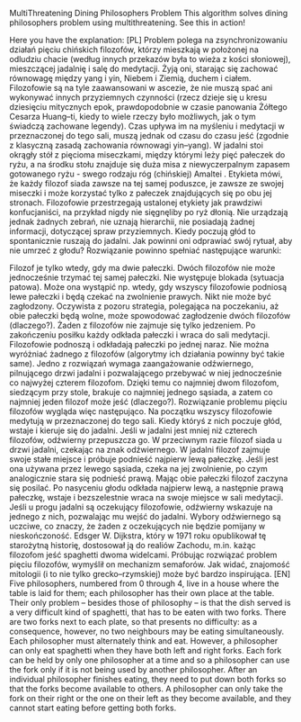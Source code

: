 MultiThreatening Dining Philosophers Problem
This algorithm solves dining philosophers problem using multithreatening. See this in action!

Here you have the explanation:
[PL] Problem polega na zsynchronizowaniu działań pięciu chińskich filozofów, którzy mieszkają w położonej na odludziu chacie (według innych przekazów była to wieża z kości słoniowej), mieszczącej jadalnię i salę do medytacji. Żyją oni, starając się zachować równowagę między yang i yin, Niebem i Ziemią, duchem i ciałem. Filozofowie są na tyle zaawansowani w ascezie, że nie muszą spać ani wykonywać innych przyziemnych czynności (rzecz dzieje się u kresu dziesięciu mitycznych epok, prawdopodobnie w czasie panowania Żółtego Cesarza Huang–ti, kiedy to wiele rzeczy było możliwych, jak o tym świadczą zachowane legendy). Czas upływa im na myśleniu i medytacji w przeznaczonej do tego sali, muszą jednak od czasu do czasu jeść (zgodnie z klasyczną zasadą zachowania równowagi yin–yang). W jadalni stoi okrągły stół z pięcioma miseczkami, między którymi leży pięć pałeczek do ryżu, a na środku stołu znajduje się duża misa z niewyczerpalnym zapasem gotowanego ryżu - swego rodzaju róg (chińskiej) Amaltei . Etykieta mówi, że każdy filozof siada zawsze na tej samej poduszce, je zawsze ze swojej miseczki i może korzystać tylko z pałeczek znajdujących się po obu jej stronach. Filozofowie przestrzegają ustalonej etykiety jak prawdziwi konfucjaniści, na przykład nigdy nie sięgnęliby po ryż dłonią. Nie urządzają jednak żadnych zebrań, nie uznają hierarchii, nie posiadają żadnej informacji, dotyczącej spraw przyziemnych. Kiedy poczują głód to spontanicznie ruszają do jadalni. Jak powinni oni odprawiać swój rytuał, aby nie umrzeć z głodu? Rozwiązanie powinno spełniać następujące warunki:

Filozof je tylko wtedy, gdy ma dwie pałeczki.
Dwóch filozofów nie może jednocześnie trzymać tej samej pałeczki.
Nie występuje blokada (sytuacja patowa). Może ona wystąpić np. wtedy, gdy wszyscy filozofowie podniosą lewe pałeczki i będą czekać na zwolnienie prawych.
Nikt nie może być zagłodzony. Oczywista z pozoru strategia, polegająca na poczekaniu, aż obie pałeczki będą wolne, może spowodować zagłodzenie dwóch filozofów (dlaczego?).
Żaden z filozofów nie zajmuje się tylko jedzeniem. Po zakończeniu posiłku każdy odkłada pałeczki i wraca do sali medytacji.
Filozofowie podnoszą i odkładają pałeczki po jednej naraz.
Nie można wyróżniać żadnego z filozofów (algorytmy ich działania powinny być takie same). Jedno z rozwiązań wymaga zaangażowanie odźwiernego, pilnującego drzwi jadalni i pozwalającego przebywać w niej jednocześnie co najwyżej czterem filozofom. Dzięki temu co najmniej dwom filozofom, siedzącym przy stole, brakuje co najmniej jednego sąsiada, a zatem co najmniej jeden filozof może jeść (dlaczego?). Rozwiązanie problemu pięciu filozofów wygląda więc następująco. Na początku wszyscy filozofowie medytują w przeznaczonej do tego sali. Kiedy któryś z nich poczuje głód, wstaje i kieruje się do jadalni. Jeśli w jadalni jest mniej niż czterech filozofów, odźwierny przepuszcza go. W przeciwnym razie filozof siada u drzwi jadalni, czekając na znak odźwiernego. W jadalni filozof zajmuje swoje stałe miejsce i próbuje podnieść najpierw lewą pałeczkę. Jeśli jest ona używana przez lewego sąsiada, czeka na jej zwolnienie, po czym analogicznie stara się podnieść prawą. Mając obie pałeczki filozof zaczyna się posilać. Po nasyceniu głodu odkłada najpierw lewą, a następnie prawą pałeczkę, wstaje i bezszelestnie wraca na swoje miejsce w sali medytacji. Jeśli u progu jadalni są oczekujący filozofowie, odźwierny wskazuje na jednego z nich, pozwalając mu wejść do jadalni. Wybory odźwiernego są uczciwe, co znaczy, że żaden z oczekujących nie będzie pomijany w nieskończoność. Edsger W. Dijkstra, który w 1971 roku opublikował tę starożytną historię, dostosował ją do realiów Zachodu, m.in. każąc filozofom jeść spaghetti dwoma widelcami. Próbując rozwiązać problem pięciu filozofów, wymyślił on mechanizm semaforów. Jak widać, znajomość mitologii (i to nie tylko grecko–rzymskiej) może być bardzo inspirująca.
[EN] Five philosophers, numbered from 0 through 4, live in a house where the table is laid for them; each philosopher has their own place at the table. Their only problem – besides those of philosophy – is that the dish served is a very difficult kind of spaghetti, that has to be eaten with two forks. There are two forks next to each plate, so that presents no difficulty: as a consequence, however, no two neighbours may be eating simultaneously. Each philosopher must alternately think and eat. However, a philosopher can only eat spaghetti when they have both left and right forks. Each fork can be held by only one philosopher at a time and so a philosopher can use the fork only if it is not being used by another philosopher. After an individual philosopher finishes eating, they need to put down both forks so that the forks become available to others. A philosopher can only take the fork on their right or the one on their left as they become available, and they cannot start eating before getting both forks.
